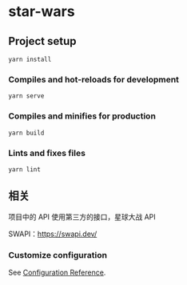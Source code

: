 # star-wars

## Project setup

```
yarn install
```

### Compiles and hot-reloads for development

```
yarn serve
```

### Compiles and minifies for production

```
yarn build
```

### Lints and fixes files

```
yarn lint
```

## 相关

项目中的 API 使用第三方的接口，星球大战 API

SWAPI：https://swapi.dev/

### Customize configuration

See [Configuration Reference](https://cli.vuejs.org/config/).
